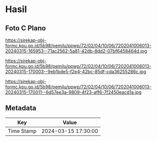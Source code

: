 # Hasil

## Foto C Plano

https://sirekap-obj-formc.kpu.go.id/5b98/pemilu/ppwp/72/02/04/10/06/7202041006013-20240315-165953--71ac2562-5a81-42db-8dd2-07bf6458464d.jpg

https://sirekap-obj-formc.kpu.go.id/5b98/pemilu/ppwp/72/02/04/10/06/7202041006013-20240315-170003--9eb1bde5-f2e4-42bc-85df-cda36255286c.jpg

https://sirekap-obj-formc.kpu.go.id/5b98/pemilu/ppwp/72/02/04/10/06/7202041006013-20240315-170011--6d57ee3a-9809-4f23-aff6-7f2450eacd1a.jpg


## Metadata

| Key        | Value               |
| ---------- | ------------------- |
| Time Stamp | 2024-03-15 17:30:00 |



